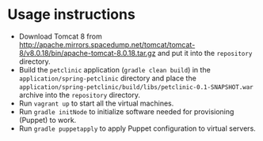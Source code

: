 
# Usage instructions

- Download Tomcat 8 from <http://apache.mirrors.spacedump.net/tomcat/tomcat-8/v8.0.18/bin/apache-tomcat-8.0.18.tar.gz> and put it into the `repository` directory.
- Build the `petclinic` application (`gradle clean build`) in the `application/spring-petclinic` directory and place the `application/spring-petclinic/build/libs/petclinic-0.1-SNAPSHOT.war` archive into the `repository` directory.
- Run `vagrant up` to start all the virtual machines.
- Run `gradle initNode` to initialize software needed for provisioning (Puppet) to work.
- Run `gradle puppetapply` to apply Puppet configuration to virtual servers.


